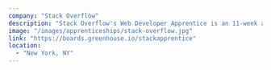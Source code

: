 ```yaml
---
company: "Stack Overflow"
description: "Stack Overflow's Web Developer Apprentice is an 11-week apprenticeship program where you'll work directly alongside a developer mentor on a real product team. Rather than doing independent 'intern' projects that may not ever ship, as an apprentice you'll work with your mentor to learn, review, debug, and ship features to real users. You'll also work collaboratively with other members of the team, including other developers, designers, and product managers."
image: "/images/apprenticeships/stack-overflow.jpg"
link: "https://boards.greenhouse.io/stackapprentice"
location:
  - "New York, NY"
---
```

